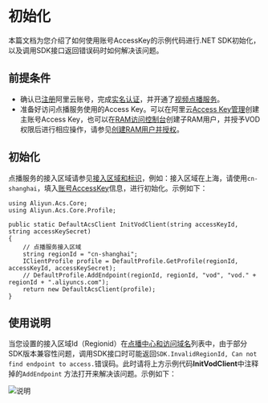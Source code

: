 # 初始化

本篇文档为您介绍了如何使用账号AccessKey的示例代码进行.NET SDK初始化，以及调用SDK接口返回错误码时如何解决该问题。

## 前提条件

-   确认已[注册](https://account.aliyun.com/register/register.htm?spm=a2c4g.11186623.2.13.2a123bd95a5EuV&oauth_callback=https%3A%2F%2Fvod.console.aliyun.com%2F&lang=zh)阿里云账号，完成[实名认证](https://help.aliyun.com/knowledge_list/37170.html?spm=a2c4g.11186623.2.14.2a123bd95a5EuV)，并开通了[视频点播服务](https://www.aliyun.com/product/vod?spm=a2c4g.11186623.2.15.2a123bd95a5EuV)。
-   准备好访问点播服务使用的Access Key。可以在阿里云[Access Key管理](https://usercenter.console.aliyun.com/#/manage/ak)创建主账号Access Key，也可以在[RAM访问控制台](https://ram.console.aliyun.com/?spm=a2c4g.11186623.2.17.2a123bd95a5EuV#/user/list)创建子RAM用户，并授予VOD权限后进行相应操作，请参见[创建RAM用户并授权](/intl.zh-CN/开发指南/账号和授权/创建RAM用户并授权.md)。

## 初始化

点播服务的接入区域请参见[接入区域和标识](/intl.zh-CN/开发指南/点播中心和访问域名.md)，例如：接入区域在上海，请使用`cn-shanghai`，填入[账号AccessKey](/intl.zh-CN/开发指南/账号和授权/创建RAM用户并授权.md)信息，进行初始化。示例如下：

```
using Aliyun.Acs.Core;
using Aliyun.Acs.Core.Profile;

public static DefaultAcsClient InitVodClient(string accessKeyId, string accessKeySecret)
{
    // 点播服务接入区域
    string regionId = "cn-shanghai";
    IClientProfile profile = DefaultProfile.GetProfile(regionId, accessKeyId, accessKeySecret);
    // DefaultProfile.AddEndpoint(regionId, regionId, "vod", "vod." + regionId + ".aliyuncs.com");
    return new DefaultAcsClient(profile);
}
```

## 使用说明

当您设置的接入区域Id（Regionid）在[点播中心和访问域名](/intl.zh-CN/开发指南/点播中心和访问域名.md)列表中，由于部分SDK版本兼容性问题，调用SDK接口时可能返回`SDK.InvalidRegionId, Can not find endpoint to access.`错误码。此时请将上方示例代码**InitVodClient**中注释掉的`AddEndpoint` 方法打开来解决该问题。示例如下：

![说明](https://static-aliyun-doc.oss-accelerate.aliyuncs.com/assets/img/zh-CN/2828794061/p180290.png)

